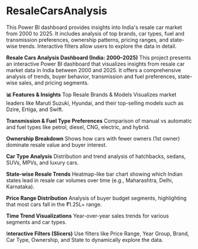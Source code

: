 # ResaleCarsAnalysis
This Power BI dashboard provides insights into India's resale car market from 2000 to 2025. It includes analysis of top brands, car types, fuel and transmission preferences, ownership patterns, pricing ranges, and state-wise trends. Interactive filters allow users to explore the data in detail.


**Resale Cars Analysis Dashboard (India: 2000–2025)**
This project presents an interactive Power BI dashboard that visualizes insights from resale car market data in India between 2000 and 2025. It offers a comprehensive analysis of trends, buyer behavior, transmission and fuel preferences, state-wise sales, and pricing segments.

**📊 Features & Insights**
Top Resale Brands & Models
Visualizes market leaders like Maruti Suzuki, Hyundai, and their top-selling models such as Dzire, Ertiga, and Swift.

**Transmission & Fuel Type Preferences**
Comparison of manual vs automatic and fuel types like petrol, diesel, CNG, electric, and hybrid.

**Ownership Breakdown**
Shows how cars with fewer owners (1st owner) dominate resale value and buyer interest.

**Car Type Analysis**
Distribution and trend analysis of hatchbacks, sedans, SUVs, MPVs, and luxury cars.

**State-wise Resale Trends**
Heatmap-like bar chart showing which Indian states lead in resale car volumes over time (e.g., Maharashtra, Delhi, Karnataka).

**Price Range Distribution**
Analysis of buyer budget segments, highlighting that most cars fall in the ₹1.25L+ range.

**Time Trend Visualizations**
Year-over-year sales trends for various segments and car types.

I**nteractive Filters (Slicers)**
Use filters like Price Range, Year Group, Brand, Car Type, Ownership, and State to dynamically explore the data.
